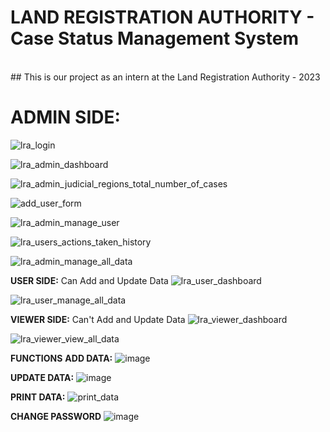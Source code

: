 # LAND REGISTRATION AUTHORITY - Case Status Management System
<br>
## This is our project as an intern at the Land Registration Authority - 2023

# ADMIN SIDE:
![lra_login](https://github.com/constRG/LRA-Case-Status-Management-System/assets/103750848/cd0a7204-bbe4-4b02-a35b-281f2ea576fb)

![lra_admin_dashboard](https://github.com/constRG/LRA-Case-Status-Management-System/assets/103750848/34322ff6-00e4-40e2-bd96-4848ce99636c)

![lra_admin_judicial_regions_total_number_of_cases](https://github.com/constRG/LRA-Case-Status-Management-System/assets/103750848/902f3cf1-12cf-4989-976e-e43a35677171)

![add_user_form](https://github.com/constRG/LRA-Case-Status-Management-System/assets/103750848/bf66180f-f09f-4f78-9931-d93f245745fc)

![lra_admin_manage_user](https://github.com/constRG/LRA-Case-Status-Management-System/assets/103750848/48cceba1-5968-45a5-8698-d7a20a45c55c)

![lra_users_actions_taken_history](https://github.com/constRG/LRA-Case-Status-Management-System/assets/103750848/f6a8d1ca-12dd-4263-8817-721790d6e555)

![lra_admin_manage_all_data](https://github.com/constRG/LRA-Case-Status-Management-System/assets/103750848/8656e516-91cd-407b-85d2-9e4b7d472cb1)





**USER SIDE:** Can Add and Update Data
![lra_user_dashboard](https://github.com/constRG/LRA-Case-Status-Management-System/assets/103750848/69750546-cebd-4d26-9f38-32c37cdd6c5d)

![lra_user_manage_all_data](https://github.com/constRG/LRA-Case-Status-Management-System/assets/103750848/61290567-7f85-4bcf-94b7-f1e8fc118e9f)





**VIEWER SIDE:** Can't Add and Update Data
![lra_viewer_dashboard](https://github.com/constRG/LRA-Case-Status-Management-System/assets/103750848/8004d883-5030-422c-994c-53ac293d27a3)

![lra_viewer_view_all_data](https://github.com/constRG/LRA-Case-Status-Management-System/assets/103750848/d6c1f8ee-a145-4c4c-8ed7-2af4d5e05fc8)





**FUNCTIONS**
**ADD DATA:**
![image](https://github.com/constRG/LRA-Case-Status-Management-System/assets/103750848/3837fd13-53f1-41aa-86bc-2ae2cf059944)

**UPDATE DATA:**
![image](https://github.com/constRG/LRA-Case-Status-Management-System/assets/103750848/483e9fe3-238f-46f0-829a-f6a1f99df816)

**PRINT DATA:**
![print_data](https://github.com/constRG/LRA-Case-Status-Management-System/assets/103750848/674140c1-33df-4b7d-892a-45a2b2c162fc)

**CHANGE PASSWORD**
![image](https://github.com/constRG/LRA-Case-Status-Management-System/assets/103750848/0c647a27-02cb-4005-8db9-c57854452332)
















